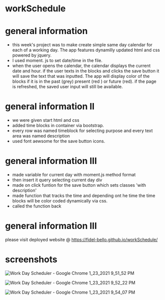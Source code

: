 # workSchedule
# general information 
* this week's project was to make create simple same day calendar for each of a working day. The app features dynamilly updated html and css powered by jquery.
* I used moment. js to set date/time in the file. 
* when the user opens the calendar, the calendar displays the current date and hour. if the user texts in the blocks and clicks the save button it will save the text that was inputted. The app will display color of the blocks if it is in the past (grey) present (red )  or future (red). if the page is refreshed, the saved user input will still be available.
# general information II
*  we were given start html and css
* added time blocks in container via bootstrap.
* every row was named timeblock for selecting purpose and every text area was named description
* used font aewsome for the save button icons.

# general information III
* made variable for current day with moment.js method format
* then insert it query selecting current day div
* made on click funtion for the save button which sets classes 'with description'
* made function that tracks the time and depending ont he time the time blocks will be color coded dynamically via css. 
* called the function back

# general information III
please visit deployed website @ https://fidel-bello.github.io/workSchedule/

# screenshots
![Work Day Scheduler - Google Chrome 1_23_2021 9_51_52 PM](https://user-images.githubusercontent.com/73322116/105619949-92564580-5dc5-11eb-97f0-3590542189cf.png)

![Work Day Scheduler - Google Chrome 1_23_2021 9_52_22 PM](https://user-images.githubusercontent.com/73322116/105619956-a1d58e80-5dc5-11eb-8baf-da8d0d441bd8.png)


![Work Day Scheduler - Google Chrome 1_23_2021 9_54_07 PM](https://user-images.githubusercontent.com/73322116/105619964-b4e85e80-5dc5-11eb-987a-f31378c9e2d2.png)

